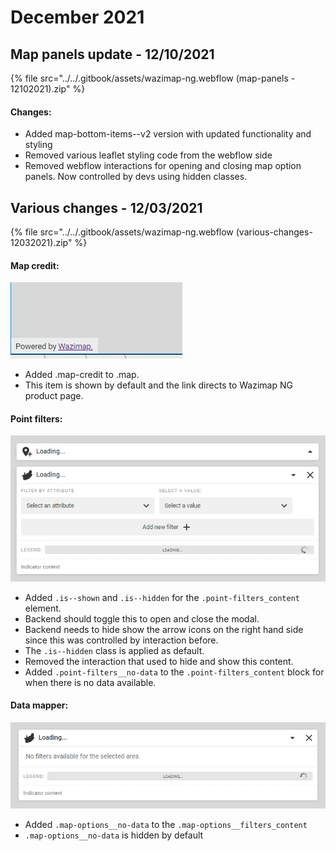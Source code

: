 # December 2021

## Map panels update - 12/10/2021

{% file src="../../.gitbook/assets/wazimap-ng.webflow (map-panels - 12102021).zip" %}

#### Changes:

* Added map-bottom-items--v2 version with updated functionality and styling
* Removed various leaflet styling code from the webflow side
* Removed webflow interactions for opening and closing map option panels. Now controlled by devs using hidden classes.

## Various changes - 12/03/2021

{% file src="../../.gitbook/assets/wazimap-ng.webflow (various-changes-12032021).zip" %}

#### Map credit:

![Map credit in the bottom left corner.](<../../.gitbook/assets/image (90) (1).png>)

* Added .map-credit to .map.
* This item is shown by default and the link directs to Wazimap NG product page.

#### Point filters: <a href="#changes" id="changes"></a>

![Point filters closed by default](<../../.gitbook/assets/image (89) (1).png>)

* Added `.is--shown` and `.is--hidden` for the `.point-filters_content` element.
* Backend should toggle this to open and close the modal.
* Backend needs to hide show the arrow icons on the right hand side since this was controlled by interaction before.
* The `.is--hidden` class is applied as default.
* Removed the interaction that used to hide and show this content.
* Added `.point-filters__no-data` to the `.point-filters_content` block for when there is no data available.

#### Data mapper:

![](<../../.gitbook/assets/image (89).png>)

* Added `.map-options__no-data` to the `.map-options__filters_content`
* `.map-options__no-data` is hidden by default





